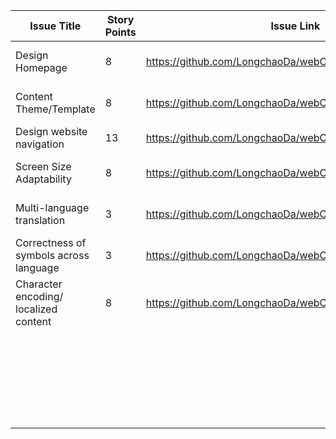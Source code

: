 | Issue Title | Story Points | Issue Link | Status | Assigned To | Assigned On | Completed On | Category | Status Notes |
|-------------|--------------|------------|--------|-------------|-------------|--------------|----------|--------------|
| Design Homepage |       8       |      https://github.com/LongchaoDa/webClassSimulation/issues/15      |    Completed    |      Tanner       |      3/20       |      3/26        |     Feature     |       Completed for sprint 1       |
|      Content Theme/Template       |       8       |      https://github.com/LongchaoDa/webClassSimulation/issues/17      |    Completed    |       Tanner      |       3/20      |       3/26       |      Feature    |       Completed fro srpint 1       |
|       Design website navigation      |       13       |      https://github.com/LongchaoDa/webClassSimulation/issues/16      |    Completed    |     Tanner        |       3/20      |      3/25        |     Feature     |       sprint 1       |
| Screen Size Adaptability |       8       |      https://github.com/LongchaoDa/webClassSimulation/issues/14      |    Completed    |      Tanner       |      3/20       |      3/25        |     Feature     |       Completed for sprint 1       |
| Multi-language translation |       3       |      https://github.com/LongchaoDa/webClassSimulation/issues/1      |    Completed    |      Tanner       |      3/20       |      3/25        |     Feature     |       Completed for sprint 1       |
| Correctness of symbols across language |       3       |      https://github.com/LongchaoDa/webClassSimulation/issues/3      |    Completed    |      Tanner       |      3/20       |      3/25        |     Feature     |       Completed for sprint 1       |
| Character encoding/ localized content |       8       |      https://github.com/LongchaoDa/webClassSimulation/issues/2      |    Completed    |      Tanner       |      3/20       |      3/25        |     Feature     |       Completed for sprint 1       |
|             |              |            |        |             |             |              |          |              |
|             |              |            |        |             |             |              |          |              |
|             |              |            |        |             |             |              |          |              |
|             |              |            |        |             |             |              |          |              |
|             |              |            |        |             |             |              |          |              |
|             |              |            |        |             |             |              |          |              |
|             |              |            |        |             |             |              |          |              |
|             |              |            |        |             |             |              |          |              |
|             |              |            |        |             |             |              |          |              |
|             |              |            |        |             |             |              |          |              |
|             |              |            |        |             |             |              |          |              |
|             |              |            |        |             |             |              |          |              |
|             |              |            |        |             |             |              |          |              |
|             |              |            |        |             |             |              |          |              |
|             |              |            |        |             |             |              |          |              |
|             |              |            |        |             |             |              |          |              |
|             |              |            |        |             |             |              |          |              |
|             |              |            |        |             |             |              |          |              |
|             |              |            |        |             |             |              |          |              |
|             |              |            |        |             |             |              |          |              |
|             |              |            |        |             |             |              |          |              |
|             |              |            |        |             |             |              |          |              |
|             |              |            |        |             |             |              |          |              |
|             |              |            |        |             |             |              |          |              |
|             |              |            |        |             |             |              |          |              |
|             |              |            |        |             |             |              |          |              |
